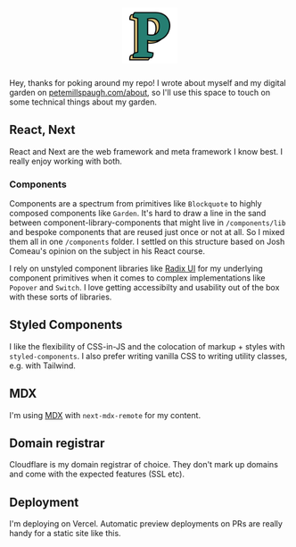 <h1 align="center"><img src="./public/images/p-logo-green.png" width="100" height="100" /></h1>

Hey, thanks for poking around my repo! I wrote about myself and my digital garden on [petemillspaugh.com/about](https://petemillspaugh.com/about), so I'll use this space to touch on some technical things about my garden.

## React, Next

React and Next are the web framework and meta framework I know best. I really enjoy working with both.

### Components

Components are a spectrum from primitives like `Blockquote` to highly composed components like `Garden`. It's hard to draw a line in the sand between component-library-components that might live in `/components/lib` and bespoke components that are reused just once or not at all. So I mixed them all in one `/components` folder. I settled on this structure based on Josh Comeau's opinion on the subject in his React course.

I rely on unstyled component libraries like [Radix UI](https://radix-ui.com) for my underlying component primitives when it comes to complex implementations like `Popover` and `Switch`. I love getting accessibilty and usability out of the box with these sorts of libraries.

## Styled Components

I like the flexibility of CSS-in-JS and the colocation of markup + styles with `styled-components`. I also prefer writing vanilla CSS to writing utility classes, e.g. with Tailwind.

## MDX

I'm using [MDX](https://mdxjs.com/) with `next-mdx-remote` for my content.

## Domain registrar

Cloudflare is my domain registrar of choice. They don't mark up domains and come with the expected features (SSL etc).

## Deployment

I'm deploying on Vercel. Automatic preview deployments on PRs are really handy for a static site like this.
